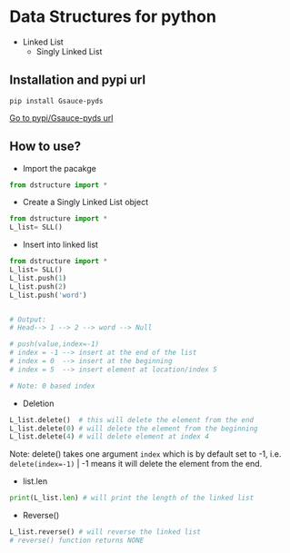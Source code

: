 # Data Structures for python
- Linked List
    - Singly Linked List


## Installation and pypi url

```
pip install Gsauce-pyds
```

<a href="https://pypi.org/project/Gsauce-pyds/">Go to pypi/Gsauce-pyds url</a>

## How to use?

- Import the pacakge
```python
from dstructure import *
```
- Create a Singly Linked List object
```python
from dstructure import *
L_list= SLL()
```
- Insert into linked list
```python
from dstructure import *
L_list= SLL()
L_list.push(1)
L_list.push(2)
L_list.push('word')


# Output:
# Head--> 1 --> 2 --> word --> Null

# push(value,index=-1) 
# index = -1 --> insert at the end of the list
# index = 0  --> insert at the beginning
# index = 5  --> insert element at location/index 5

# Note: 0 based index
```
- Deletion
```python
L_list.delete()  # this will delete the element from the end
L_list.delete(0) # will delete the element from the beginning
L_list.delete(4) # will delete element at index 4
```
Note: delete() takes one argument `index` which is by default set to -1, i.e. `delete(index=-1)` | -1 means it will delete the element from the end.

- list.len
```python
print(L_list.len) # will print the length of the linked list
```
- Reverse()
```python
L_list.reverse() # will reverse the linked list
# reverse() function returns NONE
```
